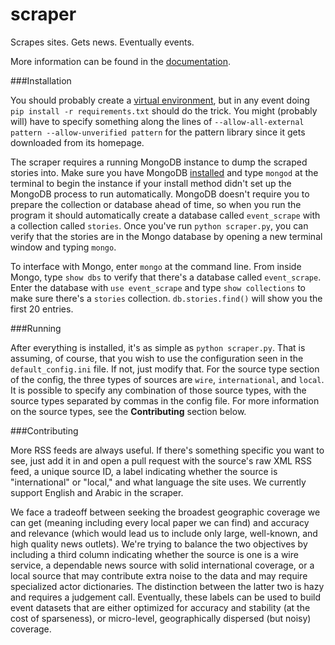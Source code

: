 scraper
=======

Scrapes sites. Gets news. Eventually events.

More information can be found in the
[documentation](http://oeda-scraper.readthedocs.org/en/latest/).


###Installation

You should probably create a [virtual environment](http://www.virtualenv.org/en/latest/), but
in any event doing `pip install -r requirements.txt` should do the trick. You
might (probably will) have to specify something along the lines of 
`--allow-all-external pattern --allow-unverified pattern` for the pattern
library since it gets downloaded from its homepage. 

The scraper requires  a running MongoDB instance to dump the scraped stories into. 
Make sure you have MongoDB [installed](http://docs.mongodb.org/manual/installation/) 
and type `mongod` at the terminal to begin the instance if your install method
didn't set up the MongoDB process to run automatically. MongoDB doesn't require you to prepare
the collection or database ahead of time, so when you run the program it should automatically
create a database called `event_scrape` with a collection called `stories`. Once you've run  `python scraper.py`, 
you can verify that the stories are in the Mongo database by opening a new terminal window and typing `mongo`. 
 
To interface with Mongo, enter `mongo` at the command line. From inside Mongo, type `show dbs` to verify that there's a database called `event_scrape`. 
Enter the database with `use event_scrape` and type `show collections` to make sure there's a `stories` collection. 
 `db.stories.find()` will show you the first 20 entries.

###Running

After everything is installed, it's as simple as `python scraper.py`. That is
assuming, of course, that you wish to use the configuration seen in the
`default_config.ini` file. If not, just modify that. For the source type
section of the config, the three types of sources are `wire`, `international`,
and `local`. It is possible to specify any combination of those source types,
with the source types separated by commas in the config file. For more
information on the source types, see the **Contributing** section below.

###Contributing

More RSS feeds are always useful. If there's something specific you want to
see, just add it in and open a pull request with the source's raw XML RSS feed,
a unique source ID, a label indicating whether the source is
"international" or "local," and what language the site uses. We currently
support English and Arabic in the scraper.

We face a tradeoff between seeking the broadest geographic coverage we can get
(meaning including every local paper we can find) and accuracy and relevance
(which would lead us to include only large, well-known, and high quality news
outlets). We're trying to balance the two objectives by including a third
column indicating whether the source is one is a wire service, a dependable
news source with solid international coverage, or a local source that may
contribute extra noise to the data and may require specialized actor
dictionaries. The distinction between the latter two is hazy and requires a
judgement call. Eventually, these labels can be used to build event datasets
that are either optimized for accuracy and stability (at the cost of
sparseness), or micro-level, geographically dispersed (but noisy) coverage.
